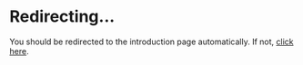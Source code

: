 # Redirecting...

<script>
window.location.href = '/learn/introduction/';
</script>

You should be redirected to the introduction page automatically. If not, [click here](/learn/introduction/).